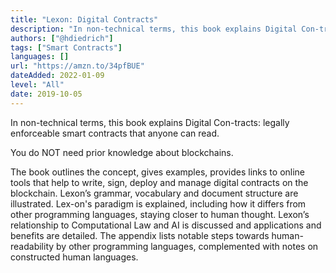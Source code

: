 ```yaml
---
title: "Lexon: Digital Contracts"
description: "In non-technical terms, this book explains Digital Con-tracts: legally enforceable smart contracts that anyone can read."
authors: ["@hdiedrich"]
tags: ["Smart Contracts"]
languages: []
url: "https://amzn.to/34pfBUE"
dateAdded: 2022-01-09
level: "All"
date: 2019-10-05
---
```


In non-technical terms, this book explains Digital Con-tracts: legally enforceable smart contracts that anyone can read.

You do NOT need prior knowledge about blockchains.

The book outlines the concept, gives examples, provides links to online tools that help to write, sign, deploy and manage digital contracts on the blockchain. Lexon’s grammar, vocabulary and document structure are illustrated. Lex-on's paradigm is explained, including how it differs from other programming languages, staying closer to human thought. Lexon’s relationship to Computational Law and AI is discussed and applications and benefits are detailed. The appendix lists notable steps towards human-readability by other programming languages, complemented with notes on constructed human languages.